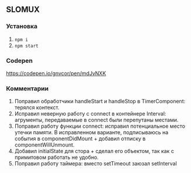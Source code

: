 ## SLOMUX

### Установка
1. `npm i`
2. `npm start`

### Codepen
https://codepen.io/gnvcor/pen/mdJvNXK

### Комментарии
1) Поправил обработчики handleStart и handleStop в TimerComponent: терялся контекст.
2) Исправил неверную работу с connect в контейнере Interval: агрументы, передаваемые в connect были перепутаны местами.
3) Поправил работу функции connect: исправил потенциальное место утечки памяти. В исправленном варианте, подписываюсь на события в componentDidMount + добавил отписку в componentWillUnmount.
4) Добавил initialState для стора + сделал его объектом, так как с примитовом работать не удобно.
5) Поправил работу таймера: вместо setTimeout заюзал setInterval
